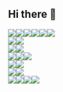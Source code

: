 ## Hi there 👋

<div style='display: flex;'>
  <img src='https://img.shields.io/badge/react-%2320232a.svg?style=for-the-badge&logo=react&logoColor=%2361DAFB'>
  <img src='https://img.shields.io/badge/node.js-6DA55F?style=for-the-badge&logo=node.js&logoColor=white'>
  <img src='https://img.shields.io/badge/express.js-%23404d59.svg?style=for-the-badge&logo=express&logoColor=%2361DAFB'>
  <img src='https://img.shields.io/badge/tailwindcss-%2338B2AC.svg?style=for-the-badge&logo=tailwind-css&logoColor=white'>
  <img src='https://img.shields.io/badge/pnpm-%234a4a4a.svg?style=for-the-badge&logo=pnpm&logoColor=f69220'>
  <img src='https://img.shields.io/badge/vite-%23646CFF.svg?style=for-the-badge&logo=vite&logoColor=white'>
</div>
<div style='display: flex;'>
  <img src='https://img.shields.io/badge/MongoDB-%234ea94b.svg?style=for-the-badge&logo=mongodb&logoColor=white'>
  <img src='https://img.shields.io/badge/mysql-4479A1.svg?style=for-the-badge&logo=mysql&logoColor=white'>
</div>
<div style='display: flex;'>
  <img src='https://img.shields.io/badge/Oracle-F80000?style=for-the-badge&logo=oracle&logoColor=white'>
  <img src='https://img.shields.io/badge/heroku-%23430098.svg?style=for-the-badge&logo=heroku&logoColor=white'>
</div>
<div style='display: flex;'>
  <img src='https://img.shields.io/badge/-Stackoverflow-FE7A16?style=for-the-badge&logo=stack-overflow&logoColor=white'>
  <img src='https://img.shields.io/badge/Reddit-%23FF4500.svg?style=for-the-badge&logo=Reddit&logoColor=white'>
  <img src='https://img.shields.io/badge/Quora-%23B92B27.svg?style=for-the-badge&logo=Quora&logoColor=white'>
</div>
<div style='display: flex;'>
  <img src='https://img.shields.io/badge/NetBeansIDE-1B6AC6.svg?style=for-the-badge&logo=apache-netbeans-ide&logoColor=white'>
  <img src='https://img.shields.io/badge/Visual%20Studio%20Code-0078d7.svg?style=for-the-badge&logo=visual-studio-code&logoColor=white'>
</div>

<div style='display: flex;'>
  <img src='https://img.shields.io/badge/MDN_Web_Docs-black?style=for-the-badge&logo=mdnwebdocs&logoColor=white'>
  <img src='https://img.shields.io/badge/Udemy-A435F0?style=for-the-badge&logo=Udemy&logoColor=white'>
</div>
<div style='display: flex;'>
  <img src='https://img.shields.io/badge/Adobe%20Premiere%20Pro-9999FF.svg?style=for-the-badge&logo=Adobe%20Premiere%20Pro&logoColor=white'>
  <img src='https://img.shields.io/badge/Adobe%20After%20Effects-9999FF.svg?style=for-the-badge&logo=Adobe%20After%20Effects&logoColor=white'>
  <img src='https://img.shields.io/badge/adobe%20photoshop-%2331A8FF.svg?style=for-the-badge&logo=adobe%20photoshop&logoColor=white'>
  <img src='https://img.shields.io/badge/Adobe%20Lightroom-31A8FF.svg?style=for-the-badge&logo=Adobe%20Lightroom&logoColor=white'>
</div>
